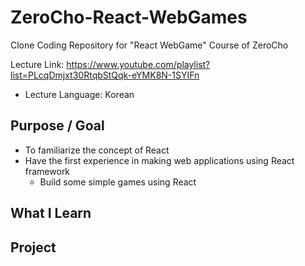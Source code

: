 # ZeroCho-React-WebGames

Clone Coding Repository for "React WebGame" Course of ZeroCho

Lecture Link: https://www.youtube.com/playlist?list=PLcqDmjxt30RtqbStQqk-eYMK8N-1SYIFn

- Lecture Language: Korean

## Purpose / Goal

- To familiarize the concept of React
- Have the first experience in making web applications using React framework
  - Build some simple games using React

## What I Learn

## Project
